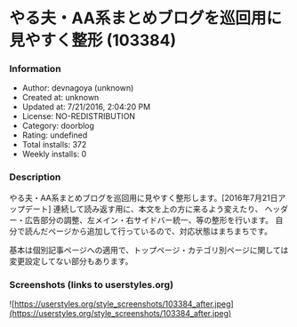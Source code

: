# やる夫・AA系まとめブログを巡回用に見やすく整形 (103384)

### Information
- Author: devnagoya (unknown)
- Created at: unknown
- Updated at: 7/21/2016, 2:04:20 PM
- License: NO-REDISTRIBUTION
- Category: doorblog
- Rating: undefined
- Total installs: 372
- Weekly installs: 0


### Description
やる夫・AA系まとめブログを巡回用に見やすく整形します。[2016年7月21日アップデート]
連続して読み返す用に、本文を上の方に来るよう変えたり、
ヘッダー・広告部分の調整、左メイン・右サイドバー統一、等の整形を行います。
自分で読んだページから追加して行っているので、対応状態はまちまちです。

基本は個別記事ページへの適用で、トップページ・カテゴリ別ページに関しては変更設定してない部分もあります。


### Screenshots (links to userstyles.org)
![https://userstyles.org/style_screenshots/103384_after.jpeg](https://userstyles.org/style_screenshots/103384_after.jpeg)



